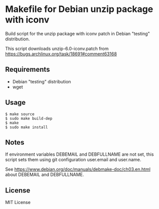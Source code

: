 Makefile for Debian unzip package with iconv
============================================

Build script for the unzip package with iconv patch in Debian
"testing" distribution.

This script downloads unzip-6.0-iconv.patch from
https://bugs.archlinux.org/task/18691#comment63168


Requirements
------------

* Debian "testing" distribution
* wget


Usage
-----

    $ make source
    $ sudo make build-dep
    $ make
    $ sudo make install


Notes
-----

If environment variables DEBEMAIL and DEBFULLNAME are not set, this script sets
them using git configuration user.email and user.name.

See https://www.debian.org/doc/manuals/debmake-doc/ch03.en.html about DEBEMAIL
and DEBFULLNAME.


License
-------

MIT License
